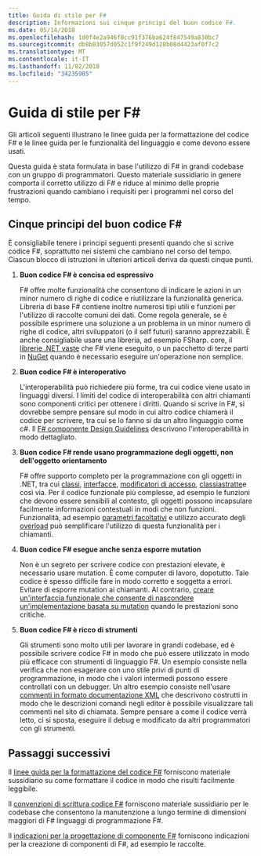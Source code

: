 ```yaml
---
title: Guida di stile per F#
description: Informazioni sui cinque principi del buon codice F#.
ms.date: 05/14/2018
ms.openlocfilehash: 1d0f4e2a946f0cc91f376ba624f847549a830bc7
ms.sourcegitcommit: db8b83057d052c1f9f249d128b08d4423af0f7c2
ms.translationtype: MT
ms.contentlocale: it-IT
ms.lasthandoff: 11/02/2018
ms.locfileid: "34235905"
---
```

# <a name="f-style-guide"></a>Guida di stile per F#

Gli articoli seguenti illustrano le linee guida per la formattazione del codice F# e le linee guida per le funzionalità del linguaggio e come devono essere usati.

Questa guida è stata formulata in base l'utilizzo di F# in grandi codebase con un gruppo di programmatori. Questo materiale sussidiario in genere comporta il corretto utilizzo di F# e riduce al minimo delle proprie frustrazioni quando cambiano i requisiti per i programmi nel corso del tempo.

## <a name="five-principles-of-good-f-code"></a>Cinque principi del buon codice F#

È consigliabile tenere i principi seguenti presenti quando che si scrive codice F#, soprattutto nei sistemi che cambiano nel corso del tempo. Ciascun blocco di istruzioni in ulteriori articoli deriva da questi cinque punti.

1. **Buon codice F# è concisa ed espressivo**

    F# offre molte funzionalità che consentono di indicare le azioni in un minor numero di righe di codice e riutilizzare la funzionalità generica. Libreria di base F# contiene inoltre numerosi tipi utili e funzioni per l'utilizzo di raccolte comuni dei dati. Come regola generale, se è possibile esprimere una soluzione a un problema in un minor numero di righe di codice, altri sviluppatori (o il self futuri) saranno apprezzabili. È anche consigliabile usare una libreria, ad esempio FSharp. core, il [librerie .NET vaste](https://docs.microsoft.com/dotnet/api/) che F# viene eseguito, o un pacchetto di terze parti in [NuGet](https://www.nuget.org/) quando è necessario eseguire un'operazione non semplice.

2. **Buon codice F# è interoperativo**

    L'interoperabilità può richiedere più forme, tra cui codice viene usato in linguaggi diversi. I limiti del codice di interoperabilità con altri chiamanti sono componenti critici per ottenere i diritti. Quando si scrive in F#, si dovrebbe sempre pensare sul modo in cui altro codice chiamerà il codice per scrivere, tra cui se lo fanno si da un altro linguaggio come c#. Il [F# componente Design Guidelines](component-design-guidelines.md) descrivono l'interoperabilità in modo dettagliato.

3. **Buon codice F# rende usano programmazione degli oggetti, non dell'oggetto orientamento**

    F# offre supporto completo per la programmazione con gli oggetti in .NET, tra cui [classi](../language-reference/classes.md), [interfacce](../language-reference/interfaces.md), [modificatori di accesso](../language-reference/access-control.md), [classiastratte](../language-reference/abstract-classes.md)e così via. Per il codice funzionale più complesse, ad esempio le funzioni che devono essere sensibili al contesto, gli oggetti possono incapsulare facilmente informazioni contestuali in modi che non funzioni. Funzionalità, ad esempio [parametri facoltativi](../language-reference/members/methods.md#optional-arguments) e utilizzo accurato degli [overload](../language-reference/members/methods.md#overloaded-methods) può semplificare l'utilizzo di questa funzionalità per i chiamanti.

4. **Buon codice F# esegue anche senza esporre mutation**

    Non è un segreto per scrivere codice con prestazioni elevate, è necessario usare mutation. È come computer di lavoro, dopotutto. Tale codice è spesso difficile fare in modo corretto e soggetta a errori. Evitare di esporre mutation ai chiamanti. Al contrario, [creare un'interfaccia funzionale che consente di nascondere un'implementazione basata su mutation](conventions.md#performance) quando le prestazioni sono critiche.

5. **Buon codice F# è ricco di strumenti**

    Gli strumenti sono molto utili per lavorare in grandi codebase, ed è possibile scrivere codice F# in modo che può essere utilizzato in modo più efficace con strumenti di linguaggio F#. Un esempio consiste nella verifica che non esagerare con uno stile privi di punti di programmazione, in modo che i valori intermedi possono essere controllati con un debugger. Un altro esempio consiste nell'usare [commenti in formato documentazione XML](../language-reference/xml-documentation.md) che descrivono costrutti in modo che le descrizioni comandi negli editor è possibile visualizzare tali commenti nel sito di chiamata. Sempre pensare a come il codice verrà letto, ci si sposta, eseguire il debug e modificato da altri programmatori con gli strumenti.

## <a name="next-steps"></a>Passaggi successivi

Il [linee guida per la formattazione del codice F#](formatting.md) forniscono materiale sussidiario su come formattare il codice in modo che risulti facilmente leggibile.

Il [convenzioni di scrittura codice F#](conventions.md) forniscono materiale sussidiario per le codebase che consentono la manutenzione a lungo termine di dimensioni maggiori di F# linguaggi di programmazione F#.

Il [indicazioni per la progettazione di componente F#](component-design-guidelines.md) forniscono indicazioni per la creazione di componenti di F#, ad esempio le raccolte.

